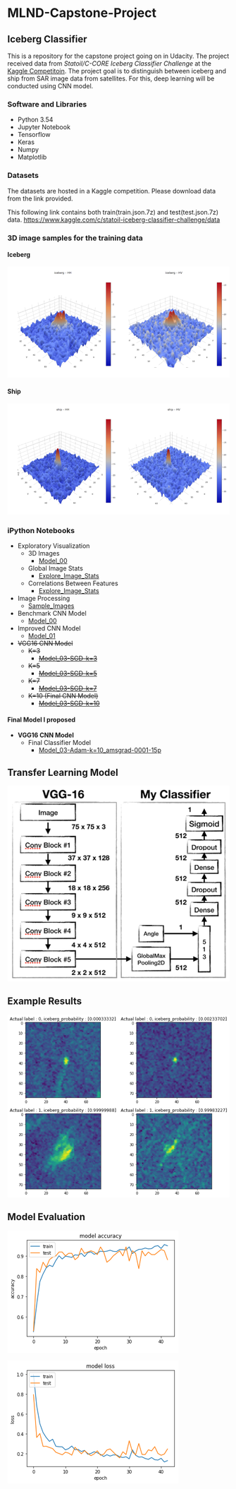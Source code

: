 # MLND-Capstone-Project

## Iceberg Classifier

This is a repository for the capstone project going on in Udacity. The project received data from *Statoil/C-CORE Iceberg Classifier Challenge* at the [Kaggle Competitoin](https://www.kaggle.com/c/statoil-iceberg-classifier-challenge). The project goal is to distinguish between iceberg and ship from SAR image data from satellites. For this, deep learning will be conducted using CNN model.

### Software and Libraries

- Python 3.54
- Jupyter Notebook
- Tensorflow
- Keras
- Numpy
- Matplotlib

### Datasets

The datasets are hosted in a Kaggle competition. Please download data from the link provided.

This following link contains both train(train.json.7z) and test(test.json.7z) data. <https://www.kaggle.com/c/statoil-iceberg-classifier-challenge/data>



### 3D image samples for the training data

#### Iceberg

![Iceberg](./img/Iceberg-side.png)

#### Ship

![Ship](./img/Ship-side.png)



### iPython Notebooks

- Exploratory Visualization
  - 3D Images
    - [Model_00](https://github.com/jeongwhanchoi/MLND-Capstone-Project/blob/master/Model_00.ipynb)
  - Global Image Stats
    - [Explore_Image_Stats](https://github.com/jeongwhanchoi/MLND-Capstone-Project/blob/master/Explore_Image_Stats.ipynb)
  - Correlations Between Features
    - [Explore_Image_Stats](https://github.com/jeongwhanchoi/MLND-Capstone-Project/blob/master/Explore_Image_Stats.ipynb)
- Image Processing
  - [Sample_Images](https://github.com/jeongwhanchoi/MLND-Capstone-Project/blob/master/Sample_Images.ipynb)
- Benchmark CNN Model
  - [Model_00](https://github.com/jeongwhanchoi/MLND-Capstone-Project/blob/master/Model_00.ipynb)
- Improved CNN Model
  - [Model_01](https://github.com/jeongwhanchoi/MLND-Capstone-Project/blob/master/Model_01.ipynb)
- ~~VGG16 CNN Model~~
  - ~~K=3~~
    - ~~[Model_03-SGD-k=3](https://github.com/jeongwhanchoi/MLND-Capstone-Project/blob/master/Model_03-SGD-k%3D3.ipynb)~~
  - ~~K=5~~
    - ~~[Model_03-SGD-k=5](https://github.com/jeongwhanchoi/MLND-Capstone-Project/blob/master/Model_03-SGD-k%3D5.ipynb)~~
  - ~~K=7~~
    - ~~[Model_03-SGD-k=7](https://github.com/jeongwhanchoi/MLND-Capstone-Project/blob/master/Model_03-SGD-k%3D7.ipynb)~~
  - ~~K=10 (Final CNN Model)~~
    - ~~[Model_03-SGD-k=10](https://github.com/jeongwhanchoi/MLND-Capstone-Project/blob/master/Model_03-SGD-k%3D10.ipynb)~~


#### Final Model I proposed

- **VGG16 CNN Model**
  - Final Classifier Model
    - [Model_03-Adam-k=10_amsgrad-0001-15p](https://github.com/jeongwhanchoi/MLND-Capstone-Project/blob/master/Model_03-Adam-k%3D10-amsgrad-0001-15p-Copy3.ipynb)





## Transfer Learning Model

![VGG16model](./img/Final_Model.png)

## Example Results

![sample results](./img/pred_output-colortile.png)

## Model Evaluation

![model accuracy](./img/output_13_1.png)

![model loss](./img/output_13_2.png)
